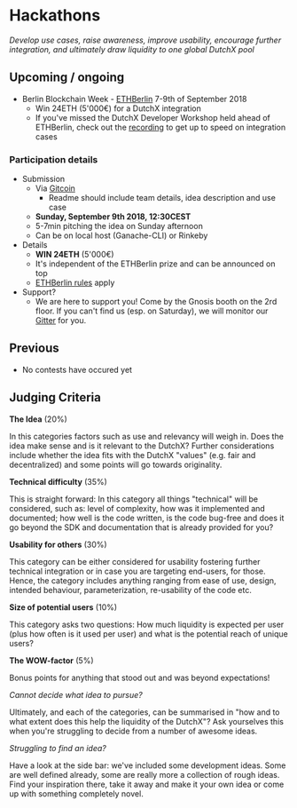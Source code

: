 # Hackathons
*Develop use cases, raise awareness, improve usability, encourage further integration, and ultimately draw liquidity to one global DutchX pool*

## Upcoming / ongoing
- Berlin Blockchain Week - [ETHBerlin](https://ethberlin.com/) 7-9th of September 2018
    - Win 24ETH (5'000€) for a DutchX integration 
    - If you've missed the DutchX Developer Workshop held ahead of ETHBerlin, check out the [recording](https://www.youtube.com/watch?v=ctBRuewslbI) to get up to speed on integration cases 
    
### Participation details
- Submission
    - Via [Gitcoin](https://gitcoin.co/issue/ethberlin-hackathon/ETHBerlin-Bounties/7/1119)
        - Readme should include team details, idea description and use case
    - **Sunday, September 9th 2018, 12:30CEST**
    - 5-7min pitching the idea on Sunday afternoon
    - Can be on local host (Ganache-CLI) or Rinkeby
- Details
    - **WIN 24ETH** (5'000€)
    - It's independent of the ETHBerlin prize and can be announced on top
    - [ETHBerlin rules](https://github.com/ethberlin-hackathon/ETHBerlin-Bounties) apply 
- Support?
   - We are here to support you! Come by the Gnosis booth on the 2rd floor. 
   If you can't find us (esp. on Saturday), we will monitor our [Gitter](https://gitter.im/gnosis/DutchX) for you. 
	
	
## Previous
- No contests have occured yet

## Judging Criteria

**The Idea** (20%)  

In this categories factors such as use and relevancy will weigh in. Does the idea make sense and is it relevant to the DutchX? Further considerations include whether the idea fits with the DutchX "values" (e.g. fair and decentralized) and some points will go towards originality.
	
**Technical difficulty** (35%) 

This is straight forward: In this category all things "technical" will be considered, such as: level of complexity, how was it implemented and documented; how well is the code written, is the code bug-free and does it go beyond the SDK and documentation that is already provided for you?
	
**Usability for others** (30%)  

This category can be either considered for usability fostering further technical integration or in case you are targeting end-users, for those. Hence, the category includes anything ranging from ease of use, design, intended behaviour, parameterization, re-usability of the code etc.
	
**Size of potential users** (10%)   

This category asks two questions: How much liquidity is expected per user (plus how often is it used per user) and what is the potential reach of unique users?

**The WOW-factor** (5%)   

Bonus points for anything that stood out and was beyond expectations!

*Cannot decide what idea to pursue?*   

Ultimately, and each of the categories, can be summarised in "how and to what extent does this help the liquidity of the DutchX"? Ask yourselves this when you're struggling to decide from a number of awesome ideas.

*Struggling to find an idea?*   

Have a look at the side bar: we've included some development ideas. Some are well defined already, some are really more a collection of rough ideas. Find your inspiration there, take it away and make it your own idea or come up with something completely novel.  
